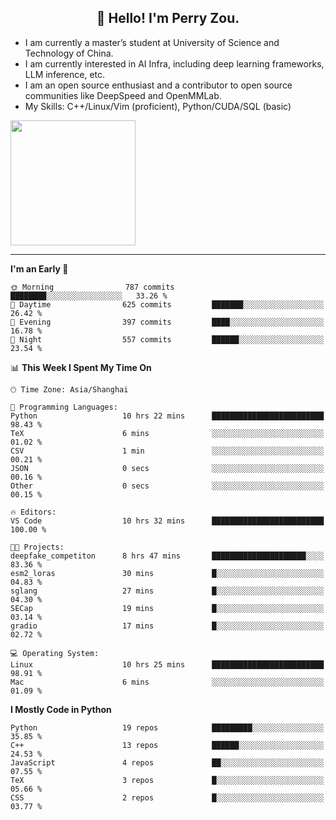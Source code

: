 <h2 align="center">👋 Hello! I'm Perry Zou.</h2>

- I am currently a master’s student at University of Science and Technology of China.
- I am currently interested in AI Infra, including deep learning frameworks, LLM inference, etc.
- I am an open source enthusiast and a contributor to open source communities like DeepSpeed and OpenMMLab.
- My Skills: C++/Linux/Vim (proficient), Python/CUDA/SQL (basic)

<img height=200 align="center" src="https://github-readme-stats.vercel.app/api?username=zonepg" />

-------

<!--START_SECTION:waka-->
**I'm an Early 🐤** 

```text
🌞 Morning                787 commits         ████████░░░░░░░░░░░░░░░░░   33.26 % 
🌆 Daytime                625 commits         ███████░░░░░░░░░░░░░░░░░░   26.42 % 
🌃 Evening                397 commits         ████░░░░░░░░░░░░░░░░░░░░░   16.78 % 
🌙 Night                  557 commits         ██████░░░░░░░░░░░░░░░░░░░   23.54 % 
```


📊 **This Week I Spent My Time On** 

```text
🕑︎ Time Zone: Asia/Shanghai

💬 Programming Languages: 
Python                   10 hrs 22 mins      █████████████████████████   98.43 % 
TeX                      6 mins              ░░░░░░░░░░░░░░░░░░░░░░░░░   01.02 % 
CSV                      1 min               ░░░░░░░░░░░░░░░░░░░░░░░░░   00.21 % 
JSON                     0 secs              ░░░░░░░░░░░░░░░░░░░░░░░░░   00.16 % 
Other                    0 secs              ░░░░░░░░░░░░░░░░░░░░░░░░░   00.15 % 

🔥 Editors: 
VS Code                  10 hrs 32 mins      █████████████████████████   100.00 % 

🐱‍💻 Projects: 
deepfake_competiton      8 hrs 47 mins       █████████████████████░░░░   83.36 % 
esm2_loras               30 mins             █░░░░░░░░░░░░░░░░░░░░░░░░   04.83 % 
sglang                   27 mins             █░░░░░░░░░░░░░░░░░░░░░░░░   04.30 % 
SECap                    19 mins             █░░░░░░░░░░░░░░░░░░░░░░░░   03.14 % 
gradio                   17 mins             █░░░░░░░░░░░░░░░░░░░░░░░░   02.72 % 

💻 Operating System: 
Linux                    10 hrs 25 mins      █████████████████████████   98.91 % 
Mac                      6 mins              ░░░░░░░░░░░░░░░░░░░░░░░░░   01.09 % 
```

**I Mostly Code in Python** 

```text
Python                   19 repos            █████████░░░░░░░░░░░░░░░░   35.85 % 
C++                      13 repos            ██████░░░░░░░░░░░░░░░░░░░   24.53 % 
JavaScript               4 repos             ██░░░░░░░░░░░░░░░░░░░░░░░   07.55 % 
TeX                      3 repos             █░░░░░░░░░░░░░░░░░░░░░░░░   05.66 % 
CSS                      2 repos             █░░░░░░░░░░░░░░░░░░░░░░░░   03.77 % 
```




<!--END_SECTION:waka-->

